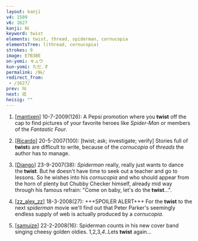 ```yaml
---
layout: kanji
v4: 1509
v6: 1627
kanji: 糾
keyword: twist
elements: twist, thread, spiderman, cornucopia
elementsTree: l(thread, cornucopia)
strokes: 9
image: E7B3BE
on-yomi: キュウ
kun-yomi: ただ.す
permalink: /糾/
redirect_from:
 - /1627/
prev: 叫
next: 収
heisig: ""
---
```


1) [<a href="http://kanji.koohii.com/profile/mantixen">mantixen</a>] 10-7-2009(126): A Pepsi promotion where you<strong> twist</strong> off the cap to find pictures of your favorite heroes like <em>Spider-Man</em> or members of the <em>Fantastic Four</em>.

2) [<a href="http://kanji.koohii.com/profile/Ricardo">Ricardo</a>] 20-5-2007(100): [twist; ask; investigate; verify] Stories full of <strong>twist</strong>s are difficult to write, because of the <em>cornucopia</em> of <em>threads</em> the author has to manage.

3) [<a href="http://kanji.koohii.com/profile/Django">Django</a>] 23-9-2007(38): <em>Spiderman</em> really, really just wants to dance the<strong> twist</strong>. But he doesn&#039;t have time to seek out a teacher and go to lessons. So he wishes into his <em>cornucopia</em> and who should appear from the horn of plenty but Chubby Checker himself, already mid way through his famous refrain: &quot;Come on baby, let&#039;s do the<strong> twist</strong>...&quot;.

4) [<a href="http://kanji.koohii.com/profile/zz_alex_zz">zz_alex_zz</a>] 18-3-2008(27): +++SPOILER ALERT+++ For the <strong>twist</strong> to the next <em>spiderman</em> movie we&#039;ll find out that Peter Parker&#039;s seemingly endless supply of web is actually produced by a <em>cornucopia</em>.

5) [<a href="http://kanji.koohii.com/profile/samuize">samuize</a>] 22-2-2008(16): Spiderman counts in his new cover band singing cheesy golden oldies. 1,2,3,<em>4</em>..Lets<strong> twist</strong> again...

